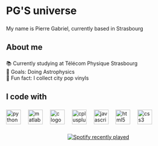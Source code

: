 <h1 align="left">PG'S universe</h1>

###

<p align="left">My name is Pierre Gabriel, currently based in Strasbourg</p>

###

<h2 align="left">About me</h2>

###

<p align="left">📚 Currently studying at Télécom Physique Strasbourg<br>🎯 Goals: Doing Astrophysics<br>🎲 Fun fact: I collect city pop vinyls</p>

###

<h2 align="left">I code with</h2>

###

<div align="left">
  <img src="https://cdn.jsdelivr.net/gh/devicons/devicon/icons/python/python-original.svg" height="40" alt="python logo"  />
  <img width="12" />
  <img src="https://cdn.jsdelivr.net/gh/devicons/devicon/icons/matlab/matlab-original.svg" height="40" alt="matlab logo"  />
  <img width="12" />
  <img src="https://cdn.jsdelivr.net/gh/devicons/devicon/icons/c/c-original.svg" height="40" alt="c logo"  />
  <img width="12" />
  <img src="https://cdn.jsdelivr.net/gh/devicons/devicon/icons/cplusplus/cplusplus-original.svg" height="40" alt="cplusplus logo"  />
  <img width="12" />
  <img src="https://cdn.jsdelivr.net/gh/devicons/devicon/icons/javascript/javascript-original.svg" height="40" alt="javascript logo"  />
  <img width="12" />
  <img src="https://cdn.jsdelivr.net/gh/devicons/devicon/icons/html5/html5-original.svg" height="40" alt="html5 logo"  />
  <img width="12" />
  <img src="https://cdn.jsdelivr.net/gh/devicons/devicon/icons/css3/css3-original.svg" height="40" alt="css3 logo"  />
</div>

###

<div align="center">
  <a href="https://open.spotify.com/user/mf0lk2u6yf0ohrpblor4tujp9">
    <img src="https://spotify-recently-played-readme.vercel.app/api?user=mf0lk2u6yf0ohrpblor4tujp9&count=5&unique=true" alt="Spotify recently played"  />
  </a>
</div>

###
